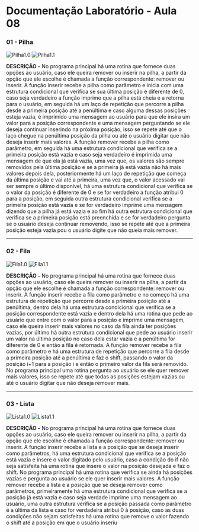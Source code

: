 # Documentação Laboratório - Aula 08

### 01 - Pilha

![Pilha1.0](https://user-images.githubusercontent.com/97108963/200974524-cab6c6b9-b022-43b8-9776-6607da866f52.PNG)
![Pilha1.1](https://user-images.githubusercontent.com/97108963/200974522-e9f9b3f5-8dbf-4f77-9290-0f6fa15dc0cf.PNG)

**DESCRIÇÃO -** No programa principal há uma rotina que fornece duas opções ao usuário, caso ele queira remover ou inserir na pilha, a partir da opção que ele escolhe é chamada a função correspondente: remover ou inserir. A função inserir recebe a pilha como parâmetro e inicia com uma estrutura condicional que verifica se sua última posição é diferente de 0, caso seja verdadeiro a função imprime que a pilha está cheia e a retorna para o usuário, em seguida há um laço de repetição que percorre a pilha desde a primeira posição até a penúltima e caso alguma dessas posições esteja vazia, é imprimido uma mensagem ao usuário para que ele insira um valor para a posição correspondente e uma mensagem perguntando se ele deseja continuar inserindo na próxima posição, isso se repete até que o laço chegue na penúltima posição da pilha ou até o usuário digitar que não deseja inserir mais valores.
A função remover recebe a pilha como parâmetro, em seguida há uma estrutura condicional que verifica se a primeira posição está vazia e caso seja verdadeiro é imprimida uma mensagem de que ela já está vazia, uma vez que, os valores são sempre removidos pela última posição e se a primeira já está vazia não há mais valores depois dela, posteriormente há um laço de repetição que começa da última posição e vai até a primeira, uma vez que, o valor acessado vai ser sempre o último disponível, há uma estrutura condicional que verifica se o valor da posição é diferente de 0 e se for verdadeiro a função atribui 0 para a posição, em seguida outra estrutura condicional verifica se a primeira posição está vazia e se for verdadeiro imprime uma mensagem dizendo que a pilha já está vazia e ao fim há outra estrutura condicional que verifica se a primeira posição está preenchida e se for verdadeiro pergunta se o usuário deseja continuar removendo, isso se repete até que a primeira posição esteja vazia pou o usuário digite que não queia mais remover.

---

### 02 - Fila

![Fila1.0](https://user-images.githubusercontent.com/97108963/200974526-efaa4bcd-c6fe-4c5d-b282-fea941520381.PNG)
![Fila1.1](https://user-images.githubusercontent.com/97108963/200974525-d8aa03e5-1016-4714-9617-f2cbeb31e62f.PNG)

**DESCRIÇÃO -** No programa principal há uma rotina que fornece duas opções ao usuário, caso ele queira remover ou inserir na pilha, a partir da opção que ele escolhe é chamada a função correspondente: remover ou inserir. A função inserir recebe a fila como parâmetro e no começo há uma estrutura de repetição que percorre desde a primeira posição até a penúltima, dentro dela há uma estrutura condicional que verifica se a posição correspondente está vazia e dentro dela há uma rotina que pede ao usuário que entre com o valor para a posição e imprime uma mensagem, caso ele queira inserir mais valores no caso da fila ainda ter posições vazias, por último há outra estrutura condicional que pede ao usuário inserir um valor na última posição no caso dela estar vazia e a penúltima for diferente de 0 e então a fila é retornada.
A função remover recebe a fila como parâmetro e há uma estrutura de repetição que percorre a fila desde a primeira posição até a penúltima e faz o shift, passando o valor da posição i+1 para a posição i e então o primeiro valor da fila será removido. No programa principal uma rotina pergunta ao usuário se ele quer remover mais valores, isso se repete até que todas as posições estejam vazias ou até o usuário digitar que não deseja remover mais.

---

### 03 - Lista

![Lista1.0](https://user-images.githubusercontent.com/97108963/200974528-d637eadc-8340-40f0-9d2e-da65dfc0faff.PNG)
![Lista1.1](https://user-images.githubusercontent.com/97108963/200974520-7db5fb4c-afae-4fa5-a2f6-1aaa448333df.PNG)

**DESCRIÇÃO -** No programa principal há uma rotina que fornece duas opções ao usuário, caso ele queira remover ou inserir na pilha, a partir da opção que ele escolhe é chamada a função correspondente: remover ou inserir. A função inserir recebe a lista e a posição que se deseja inserir como parâmetros, há uma estrutura condicional que verifica se a posição está vazia e insere o valor digitado pelo usuário, caso a condição do if não seja satisfeita há uma rotina que insere o valor na posição desejada e faz o shift. No programa principal há uma rotina que verifica se ainda há posições vazias e pergunta ao usuário se ele quer inserir mais valores.
A função remover recebe a lista e a posição que se deseja remover como parâmetros, primeiramente há uma estrutura condicional que verifica se a posição já está vazia e caso seja verdade imprime uma mensagem ao usuário, uma outra estrutura verifica se a posição passada como parâmetro é a última da lista e caso for verdadeira atribui 0 à posição, caso as duas condições não sejam satisfeitas há uma rotina que remove o valor fazendo o shift até a posição em que o usuário inseriu
